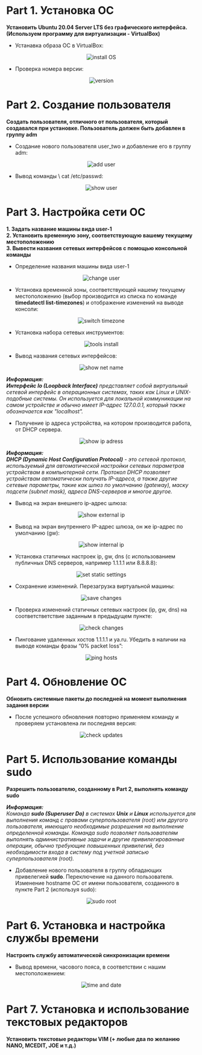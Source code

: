 # Part 1. Установка ОС

**Установить Ubuntu 20.04 Server LTS без графического интерфейса. (Используем программу для виртуализации - VirtualBox)**  

- Устанавка образа ОС в VirtualBox:

<div align="center">
  <img src="/home/deadline/DO1_Linux/src/1.jpg" alt="install OS">
</div>

- Проверка номера версии:

<div align="center">
  <img src="/home/deadline/DO1_Linux/src/2.jpg" alt="version">
</div>


# Part 2. Создание пользователя

**Создать пользователя, отличного от пользователя, который создавался при установке. Пользователь должен быть добавлен в группу adm**  

- Создание нового пользователя user_two и добавление его в группу adm:

<div align="center">
  <img src="/home/deadline/DO1_Linux/src/3.jpg" alt="add user">
</div>

- Вывод команды \ cat /etc/passwd:

<div align="center">
  <img src="/home/deadline/DO1_Linux/src/4.jpg" alt="show user">
</div>

# Part 3. Настройка сети ОС 

**1. Задать название машины вида user-1**  
**2. Установить временную зону, соответствующую вашему текущему местоположению**  
**3. Вывести названия сетевых интерфейсов с помощью консольной команды**  

- Определение названия машины вида user-1

<div align="center">
  <img src="/home/deadline/DO1_Linux/src/5.jpg" alt="change user">
</div>

- Установка временной зоны, соответствующей нашему текущему местоположению (выбор производится из списка по команде **timedatectl list-timezones**) и отображение изменений на выводе консоли:

<div align="center">
  <img src="/home/deadline/DO1_Linux/src/6.jpg" alt="switch timezone">
</div>

- Установка набора сетевых инструментов:

<div align="center">
  <img src="/home/deadline/DO1_Linux/src/7.jpg" alt="tools install">
</div>

- Вывод названия сетевых интерфейсов:

<div align="center">
  <img src="/home/deadline/DO1_Linux/src/8.jpg" alt="show net name">
</div>

***Информация:***  
***Интерфейс lo (Loopback Interface)** представляет собой виртуальный сетевой интерфейс в операционных системах, таких как Linux и UNIX-подобные системы. Он используется для локальной коммуникации на самом устройстве и обычно имеет IP-адрес 127.0.0.1, который также обозначается как "localhost".*  

- Получение ip адреса устройства, на котором производится работа, от DHCP сервера.

<div align="center">
  <img src="/home/deadline/DO1_Linux/src/9.jpg" alt="show ip adress">
</div>

***Информация:***  
***DHCP (Dynamic Host Configuration Protocol)** - это сетевой протокол, используемый для автоматической настройки сетевых параметров устройствам в компьютерной сети. Протокол DHCP позволяет устройствам автоматически получать IP-адреса, а также другие сетевые параметры, такие как шлюз по умолчанию (gateway), маску подсети (subnet mask), адреса DNS-серверов и многое другое.*  

- Вывод на экран внешнего ip-адрес шлюза:  

<div align="center">
  <img src="/home/deadline/DO1_Linux/src/10.jpg" alt="show external ip">
</div>

- Вывод на экран внутреннего IP-адрес шлюза, он же ip-адрес по умолчанию (gw):  

<div align="center">
  <img src="/home/deadline/DO1_Linux/src/11.jpg" alt="show internal ip">
</div>

- Установка статичных настроек ip, gw, dns (с использованием публичных DNS серверов, например 1.1.1.1 или 8.8.8.8):  

<div align="center">
  <img src="/home/deadline/DO1_Linux/src/12.jpg" alt="set static settings">
</div>

- Сохранение изменений. Перезагрузка виртуальной машины:

<div align="center">
  <img src="/home/deadline/DO1_Linux/src/13.jpg" alt="save changes">
</div>

- Проверка изменений статичных сетевых настроек (ip, gw, dns) на соответстветствие заданным в предыдущем пункте:

<div align="center">
  <img src="/home/deadline/DO1_Linux/src/14.jpg" alt="check changes">
</div>

- Пингование удаленных хостов 1.1.1.1 и ya.ru. Убедить в наличии на выводе команды фразы “0% packet loss”:

<div align="center">
  <img src="/home/deadline/DO1_Linux/src/15.jpg" alt="ping hosts">
</div>

# Part 4. Обновление ОС 

**Обновить системные пакеты до последней на момент выполнения задания версии**

- После успешного обновления повторно применяем команду и проверяем установлена ли последняя версия:

<div align="center">
  <img src="/home/deadline/DO1_Linux/src/16.jpg" alt="check updates">
</div>

# Part 5. Использование команды sudo 

**Разрешить пользователю, созданному в Part 2, выполнять команду sudo**

***Информация:***  
*Команда **sudo (Superuser Do)** в системах **Unix** и **Linux** используется для выполнения команд с правами суперпользователя (root) или другого пользователя, имеющего необходимые разрешения на выполнение определенной команды. Команда sudo позволяет пользователям выполнять административные задачи и другие привилегированные операции, обычно требующие повышенных привилегий, без необходимости входа в систему под учетной записью суперпользователя (root).*  

- Добавление нового пользователя в группу обладающих привелегией **sudo**. Переключение на данного пользователя. Изменение hostname ОС от имени пользователя, созданного в пункте Part 2 (используя sudo):

<div align="center">
  <img src="/home/deadline/DO1_Linux/src/17.jpg" alt="sudo root">
</div>

# Part 6. Установка и настройка службы времени

**Настроить службу автоматической синхронизации времени**

- Вывод времени, часового пояса, в соответствии с нашим местоположением:

<div align="center">
  <img src="/home/deadline/DO1_Linux/src/18.jpg" alt="time and date">
</div>

# Part 7. Установка и использование текстовых редакторов

**Установить текстовые редакторы VIM (+ любые два по желанию NANO, MCEDIT, JOE и т.д.)**

